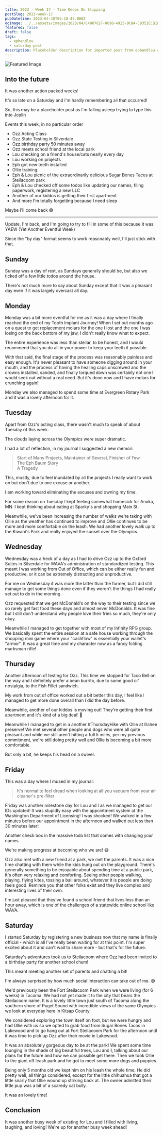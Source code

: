 ```yaml
---
title: 2023 - Week 17 - Time Keeps On Slipping
postSlug: 2023-week-17
pubDatetime: 2023-04-30T06:18:47.000Z
ogImage: ../../assets/images/2023/04/C480762F-0898-4923-9C8A-C9352CCB1F36.jpeg
featured: false
draft: false
tags:
  - ephandlou
  - saturday-post
description: Placeholder description for imported post from ephandlou.com
---
```


![Featured Image](../../assets/images/2023/04/C480762F-0898-4923-9C8A-C9352CCB1F36.jpeg)

## Into the future

It was another action packed weeks!

It's so late on a Saturday and I'm hardly remembering all that occurred!

So, this may be a placeholder post as I'm falling asleep trying to type this into Joplin

Events this week, in no particular order

- Ozz Acting Class
- Ozz State Testing in Silverdale
- Ozz birthday party 50 minutes away
- Ozz meets school friend at the local park
- Lou checking on a friend's house/cats nearly every day
- Lou working on projects
- Eph got new teeth installed
- Ollie training
- Eph & Lou picnic of the extraordinarily delicious Sugar Bones Tacos at Steilacoom park
- Eph & Lou checked off some todos like updating our names, filing paperwork, registering a new LLC
- Another of our kiddos is getting their first apartment
- And more I'm totally forgetting because I need sleep

Maybe I'll come back 😅

---

Update, I'm back, and I'm going to try to fill in some of this because it was YAEW (Yet Another Eventful Week)

Since the "by day" format seems to work reasonably well, I'll just stick with that.

## Sunday

Sunday was a day of rest, as Sundays generally should be, but also we ticked off a few little todos around the house.

There's not much more to say about Sunday except that it was a pleasant day even if it was largely overcast all day.

## Monday

Monday was a bit more eventful for me as it was a day where I finally reached the end of my Tooth Implant Journey! When I set out months ago on a quest to get replacement molars for the one I lost and the one I was losing on the back bottom of my jaw, I didn't really know what to expect.

The entire experience was less than stellar, to be honest, and I would recommend that you do all in your power to keep your teeth if possible.

With that said, the final stage of the process was reasonably painless and easy enough. It's never pleasant to have someone digging around in your mouth, and the process of having the healing caps unscrewed and the crowns installed, sanded, and finally torqued down was certainly not one I would seek out without a real need. But it's done now and I have molars for crunching again!

Monday we also managed to spend some time at Evergreen Rotary Park and it was a lovely afternoon for it.

## Tuesday

Apart from Ozz's acting class, there wasn't much to speak of about Tuesday of this week.

The clouds laying across the Olympics were super dramatic.

I had a lot of reflection, in my journal I suggested a new memoir:

> Start of Many Projects, Maintainer of Several, Finisher of Few  
> The Eph Baum Story  
> A Tragedy

This, mostly, due to feel inundated by all the projects I really want to work on but don't due to one excuse or another.

I am working toward eliminating the excuses and owning my time.

For some reason on Tuesday I kept feeling somewhat homesick for Anoka, MN. I kept thinking about eating at Sparky's and shopping Main St.

Meanwhile, we've been increasing the number of walks we're taking with Ollie as the weather has continued to improve and Ollie continues to be more and more comfortable on the leash. We had another lovely walk up to the Kiwani's Park and really enjoyed the sunset over the Olympics.

## Wednesday

Wednesday was a heck of a day as I had to drive Ozz up to the Oxford Suites in Silverdale for WAVA's administration of standardized testing. This meant I was working from Out of Office, which can be either really fun and productive, or it can be extremely distracting and unproductive.

For me on Wednesday it was more the latter than the former, but I did still manage to get some things done even if they weren't the things I had really set out to do in the morning.

Ozz requested that we get McDonald's on the way to their testing since we so rarely get fast food these days and almost never McDonalds. It was fine but I still don't understand why people love their fries so much, they're only okay.

Meanwhile I managed to get together with most of my Infinity RPG group. We basically spent the entire session at a safe house working through the shopping mini game where your "cashflow" is essentially your wallet's "armor". It was a great time and my character now as a fancy folding marksman rifle!

## Thursday

Another afternoon of testing for Ozz. This time we stopped for Taco Bell on the way and I definitely prefer a bean burrito, due to some good ol' nostalgia, to the Fish Fillet sandwich.

My work from out of office worked out a bit better this day, I feel like I managed to get more done overall than I did the day before.

Meanwhile, another of our kiddos is moving out! They're getting their first apartment and it's kind of a big deal! 🥰

Meanwhile I managed to get in a another #ThursdayHike with Ollie at Illahee preserve! We met several other people and dogs who were all quite pleasant and while we still aren't hitting a full 5 miles, per my previous commitment, we're still doing pretty well and Ollie is becoming a bit more comfortable.

But only a bit, he keeps his head on a swivel.

## Friday

This was a day where I mused in my journal:

> It's normal to feel dread when looking at all you vacuum from your air cleaner's pre-filter

Friday was another milestone day for Lou and I as we managed to get our IDs updated! It was stupidly easy with the appointment system at the Washington Department of Licensing! I was shocked! We walked in a few minutes before our appointment in the afternoon and walked out less than 30 minutes later!

Another check box in the massive todo list that comes with changing your names.

We're making progress at becoming who we are! 😅

Ozz also met with a new friend at a park, we met the parents. It was a nice time chatting with them while the kids hung out on the playground. There's generally something to be enjoyable about spending time at a public park, it's often very relaxing and comforting. Seeing other people walking, playing, flying kites, tossing a ball around, whatever it is people are doing feels good. Reminds you that other folks exist and they live complex and interesting lives of their own.

I'm just pleased that they've found a school friend that lives less than an hour away, which is one of the challenges of a statewide online school like WAVA.

## Saturday

I started Saturday by registering a new business now that my name is finally official - which is all I've really been waiting for at this point. I'm super excited about it and can't wait to share more - but that's for the future.

Saturday's adventures took us to Steilacoom where Ozz had been invited to a birthday party for another school chum!

This meant meeting another set of parents and chatting a bit!

I'm always surprised by how much social interaction can take out of me. 😅

We'd previously been the Fort Steilacoom Park when we were living (for 6 weeks) in Tacoma. We had not yet made it to the city that bears the Steilacoom name. It is a lovely little town just south of Tacoma along the southern shore of Puget Sound with incredible views of the same Olympics we look at everyday here in Kitsap County.

We considered exploring the town itself on foot, but we were hungry and had Ollie with us so we opted to grab food from Sugar Bones Tacos in Lakewood and to go hang out at Fort Steilacoom Park for the afternoon until it was time to pick up Ozz after their movie in Lakewood.

It was an absolutely gorgeous day to be at the park! We spent some time lounging in the shade of big beautiful trees, Lou and I, talking about our plans for the future and how we can possible get there. Then we took Ollie to the giant off leash park and he got to meet some more dogs and puppies.

Being only 5 months old we kept him on his leash the whole time. He did pretty well, all things considered, except for the little chihuahua that got a little snarly that Ollie wound up striking back at. The owner admitted their little pup was a bit of a scaredy cat bully.

It was an lovely time!

## Conclusion

It was another busy week of existing for Lou and I filled with living, laughing, and loving! We're up for another busy week ahead!
